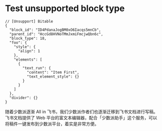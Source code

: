 # Test unsupported block type

```
// [Unsupport] Bitable
{
  "block_id": "ID4PdanaJogBM0xO6Iacqs5mnCb",
  "parent_id": "HccGd8HVNoTMmJxmiFmcjwQbn6c",
  "block_type": 18,
  "foo": {
    "style": {
      "align": 1
    },
    "elements": [
      {
        "text_run": {
          "content": "Item First",
          "text_element_style": {}
        }
      }
    ]
  },
  "divider": {}
}
```

随着少数派逐渐 All in 飞书，我们少数派作者们也逐渐迁移到飞书文档进行写稿。飞书文档提供了 Web 平台的富文本编辑器，配合「少数派助手」这个服务，可以将稿件一键发布到少数派平台，着实是非常方便。
